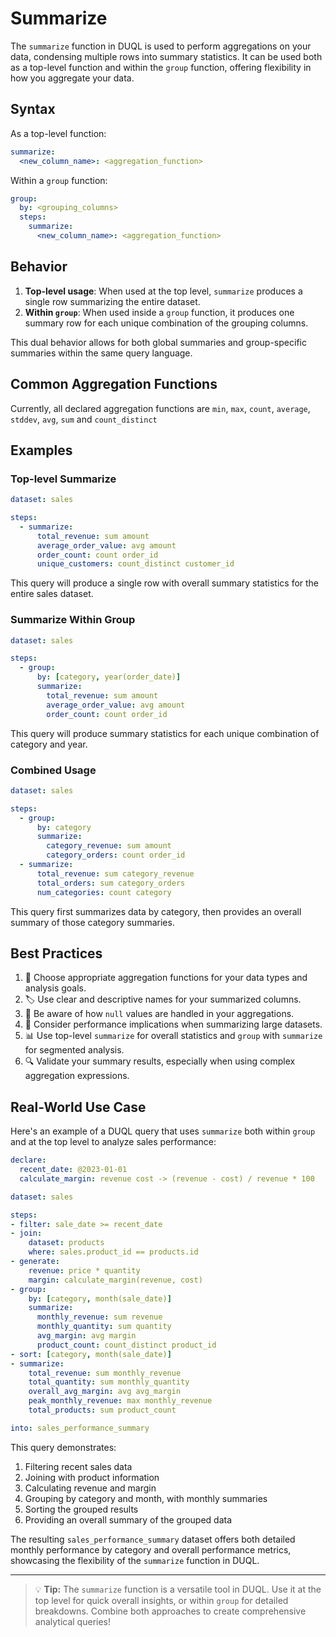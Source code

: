 # Summarize

The `summarize` function in DUQL is used to perform aggregations on your data, condensing multiple rows into summary statistics. It can be used both as a top-level function and within the `group` function, offering flexibility in how you aggregate your data.

## Syntax

As a top-level function:

```yaml
summarize:
  <new_column_name>: <aggregation_function>
```

Within a `group` function:

```yaml
group:
  by: <grouping_columns>
  steps:
    summarize:
      <new_column_name>: <aggregation_function>
```

## Behavior

1. **Top-level usage**: When used at the top level, `summarize` produces a single row summarizing the entire dataset.
2. **Within `group`**: When used inside a `group` function, it produces one summary row for each unique combination of the grouping columns.

This dual behavior allows for both global summaries and group-specific summaries within the same query language.

## Common Aggregation Functions

Currently, all declared aggregation functions are `min`, `max`, `count`, `average`, `stddev`, `avg`, `sum` and `count_distinct`

## Examples

### Top-level Summarize

```yaml
dataset: sales

steps:
  - summarize:
      total_revenue: sum amount
      average_order_value: avg amount
      order_count: count order_id
      unique_customers: count_distinct customer_id
```

This query will produce a single row with overall summary statistics for the entire sales dataset.

### Summarize Within Group

```yaml
dataset: sales

steps:
  - group:
      by: [category, year(order_date)]
      summarize:
        total_revenue: sum amount
        average_order_value: avg amount
        order_count: count order_id
```

This query will produce summary statistics for each unique combination of category and year.

### Combined Usage

```yaml
dataset: sales

steps:
  - group:
      by: category
      summarize:
        category_revenue: sum amount
        category_orders: count order_id
  - summarize:
      total_revenue: sum category_revenue
      total_orders: sum category_orders
      num_categories: count category
```

This query first summarizes data by category, then provides an overall summary of those category summaries.

## Best Practices

1. 🎯 Choose appropriate aggregation functions for your data types and analysis goals.
2. 🏷️ Use clear and descriptive names for your summarized columns.
3. 🧮 Be aware of how `null` values are handled in your aggregations.
4. 🚀 Consider performance implications when summarizing large datasets.
5. 📊 Use top-level `summarize` for overall statistics and `group` with `summarize` for segmented analysis.
6. 🔍 Validate your summary results, especially when using complex aggregation expressions.

## Real-World Use Case

Here's an example of a DUQL query that uses `summarize` both within `group` and at the top level to analyze sales performance:

```yaml
declare:
  recent_date: @2023-01-01
  calculate_margin: revenue cost -> (revenue - cost) / revenue * 100

dataset: sales

steps:
- filter: sale_date >= recent_date
- join:
    dataset: products
    where: sales.product_id == products.id
- generate:
    revenue: price * quantity
    margin: calculate_margin(revenue, cost)
- group:
    by: [category, month(sale_date)]
    summarize:
      monthly_revenue: sum revenue
      monthly_quantity: sum quantity
      avg_margin: avg margin
      product_count: count_distinct product_id
- sort: [category, month(sale_date)]
- summarize:
    total_revenue: sum monthly_revenue
    total_quantity: sum monthly_quantity
    overall_avg_margin: avg avg_margin
    peak_monthly_revenue: max monthly_revenue
    total_products: sum product_count

into: sales_performance_summary
```

This query demonstrates:

1. Filtering recent sales data
2. Joining with product information
3. Calculating revenue and margin
4. Grouping by category and month, with monthly summaries
5. Sorting the grouped results
6. Providing an overall summary of the grouped data

The resulting `sales_performance_summary` dataset offers both detailed monthly performance by category and overall performance metrics, showcasing the flexibility of the `summarize` function in DUQL.

***

> 💡 **Tip:** The `summarize` function is a versatile tool in DUQL. Use it at the top level for quick overall insights, or within `group` for detailed breakdowns. Combine both approaches to create comprehensive analytical queries!

